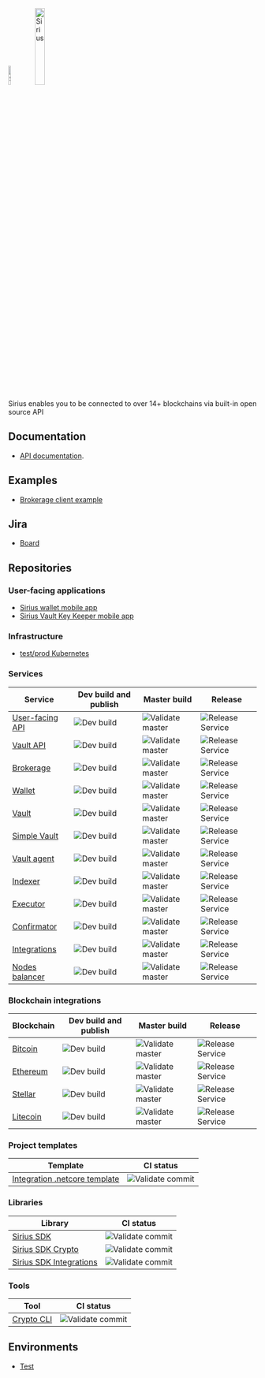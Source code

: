 <img src="https://swisschain.io/images/swisschain-logo.svg" alt="Sirius" width="10%"/>
<img src="https://swisschain.io/images/sirius.svg" alt="Sirius" width="20%"/>

Sirius enables you to be connected to over 14+ blockchains via built-in open source API

## Documentation

- [API documentation](https://swisschainsirius.docs.apiary.io/#/introduction).

## Examples

- [Brokerage client example](https://github.com/swisschain/Sirius.Examples.Client)

## Jira

- [Board](https://swisschain.atlassian.net/jira/software/projects/SIR/boards/6)

## Repositories

### User-facing applications

- [Sirius wallet mobile app](https://github.com/swisschain/SiriusWalletApp)
- [Sirius Vault Key Keeper mobile app](https://github.com/swisschain/Sirius.Vault.KeyKeeperApp)

### Infrastructure

- [test/prod Kubernetes](https://github.com/swisschain/sirius-kubernetes)

### Services

| Service | Dev build and publish | Master build | Release |
| ------------- |-----|-----|-----|
| [User-facing API](https://github.com/swisschain/Sirius.Api) | ![Dev build](https://github.com/swisschain/Sirius.Api/workflows/CI%20dev%20build/badge.svg) | ![Validate master](https://github.com/swisschain/Sirius.Api/workflows/Validate%20master/badge.svg) | ![Release Service](https://github.com/swisschain/Sirius.Api/workflows/Release%20Service/badge.svg) |
| [Vault API](https://github.com/swisschain/Sirius.VaultApi) | ![Dev build](https://github.com/swisschain/Sirius.VaultApi/workflows/CI%20dev%20build/badge.svg) | ![Validate master](https://github.com/swisschain/Sirius.VaultApi/workflows/Validate%20master/badge.svg) | ![Release Service](https://github.com/swisschain/Sirius.VaultApi/workflows/Release%20Service/badge.svg) |
| [Brokerage](https://github.com/swisschain/Sirius.Brokerage) | ![Dev build](https://github.com/swisschain/Sirius.Brokerage/workflows/CI%20dev%20build/badge.svg) | ![Validate master](https://github.com/swisschain/Sirius.Brokerage/workflows/Validate%20master/badge.svg) | ![Release Service](https://github.com/swisschain/Sirius.Brokerage/workflows/Release%20Service/badge.svg) |
| [Wallet](https://github.com/swisschain/Sirius.Wallet) | ![Dev build](https://github.com/swisschain/Sirius.Wallet/workflows/CI%20dev%20build/badge.svg) | ![Validate master](https://github.com/swisschain/Sirius.Wallet/workflows/Validate%20master/badge.svg) | ![Release Service](https://github.com/swisschain/Sirius.Wallet/workflows/Release%20Service/badge.svg) |
| [Vault](https://github.com/swisschain/Sirius.Vault) | ![Dev build](https://github.com/swisschain/Sirius.Vault/workflows/CI%20dev%20build/badge.svg) | ![Validate master](https://github.com/swisschain/Sirius.Vault/workflows/Validate%20master/badge.svg) | ![Release Service](https://github.com/swisschain/Sirius.Vault/workflows/Release%20Service/badge.svg) |
| [Simple Vault](https://github.com/swisschain/Sirius.SimpleVault) | ![Dev build](https://github.com/swisschain/Sirius.SimpleVault/workflows/CI%20dev%20build/badge.svg) | ![Validate master](https://github.com/swisschain/Sirius.SimpleVault/workflows/Validate%20master/badge.svg) | ![Release Service](https://github.com/swisschain/Sirius.SimpleVault/workflows/Release%20Service/badge.svg) |
| [Vault agent](https://github.com/swisschain/Sirius.VaultAgent) | ![Dev build](https://github.com/swisschain/Sirius.VaultAgent/workflows/CI%20dev%20build/badge.svg) | ![Validate master](https://github.com/swisschain/Sirius.VaultAgent/workflows/Validate%20master/badge.svg) | ![Release Service](https://github.com/swisschain/Sirius.VaultAgent/workflows/Release%20Service/badge.svg) |
| [Indexer](https://github.com/swisschain/Sirius.Indexer) | ![Dev build](https://github.com/swisschain/Sirius.Indexer/workflows/CI%20dev%20build/badge.svg) | ![Validate master](https://github.com/swisschain/Sirius.Indexer/workflows/Validate%20master/badge.svg) | ![Release Service](https://github.com/swisschain/Sirius.Indexer/workflows/Release%20Service/badge.svg) |
| [Executor](https://github.com/swisschain/Sirius.Executor) | ![Dev build](https://github.com/swisschain/Sirius.Executor/workflows/CI%20dev%20build/badge.svg) | ![Validate master](https://github.com/swisschain/Sirius.Executor/workflows/Validate%20master/badge.svg) | ![Release Service](https://github.com/swisschain/Sirius.Executor/workflows/Release%20Service/badge.svg) |
| [Confirmator](https://github.com/swisschain/Sirius.Confirmator) | ![Dev build](https://github.com/swisschain/Sirius.Confirmator/workflows/CI%20dev%20build/badge.svg) | ![Validate master](https://github.com/swisschain/Sirius.Confirmator/workflows/Validate%20master/badge.svg) | ![Release Service](https://github.com/swisschain/Sirius.Confirmator/workflows/Release%20Service/badge.svg) |
| [Integrations](https://github.com/swisschain/Sirius.Integrations) | ![Dev build](https://github.com/swisschain/Sirius.Integrations/workflows/CI%20dev%20build/badge.svg) | ![Validate master](https://github.com/swisschain/Sirius.Integrations/workflows/Validate%20master/badge.svg) | ![Release Service](https://github.com/swisschain/Sirius.Integrations/workflows/Release%20Service/badge.svg) |
| [Nodes balancer](https://github.com/swisschain/Sirius.NodesBalancer) | ![Dev build](https://github.com/swisschain/Sirius.NodesBalancer/workflows/CI%20dev%20build/badge.svg) | ![Validate master](https://github.com/swisschain/Sirius.NodesBalancer/workflows/Validate%20master/badge.svg) | ![Release Service](https://github.com/swisschain/Sirius.NodesBalancer/workflows/Release%20Service/badge.svg) |

### Blockchain integrations

| Blockchain | Dev build and publish | Master build | Release |
| ------------- |-----|-----|-----|
| [Bitcoin](https://github.com/swisschain/Sirius.Integrations.Bitcoin) | ![Dev build](https://github.com/swisschain/Sirius.Integrations.Bitcoin/workflows/CI%20dev%20build/badge.svg) | ![Validate master](https://github.com/swisschain/Sirius.Integrations.Bitcoin/workflows/Validate%20master/badge.svg) | ![Release Service](https://github.com/swisschain/Sirius.Integrations.Bitcoin/workflows/Release%20Service/badge.svg) |
| [Ethereum](https://github.com/swisschain/Sirius.Integrations.Ethereum) | ![Dev build](https://github.com/swisschain/Sirius.Integrations.Ethereum/workflows/CI%20dev%20build/badge.svg) | ![Validate master](https://github.com/swisschain/Sirius.Integrations.Ethereum/workflows/Validate%20master/badge.svg) | ![Release Service](https://github.com/swisschain/Sirius.Integrations.Ethereum/workflows/Release%20Service/badge.svg) |
| [Stellar](https://github.com/swisschain/Sirius.Integrations.Stellar) | ![Dev build](https://github.com/swisschain/Sirius.Integrations.Stellar/workflows/CI%20dev%20build/badge.svg) | ![Validate master](https://github.com/swisschain/Sirius.Integrations.Stellar/workflows/Validate%20master/badge.svg) | ![Release Service](https://github.com/swisschain/Sirius.Integrations.Stellar/workflows/Release%20Service/badge.svg) |
| [Litecoin](https://github.com/swisschain/Sirius.Integrations.Litecoin) | ![Dev build](https://github.com/swisschain/Sirius.Integrations.Litecoin/workflows/CI%20dev%20build/badge.svg) | ![Validate master](https://github.com/swisschain/Sirius.Integrations.Litecoin/workflows/Validate%20master/badge.svg) | ![Release Service](https://github.com/swisschain/Sirius.Integrations.Litecoin/workflows/Release%20Service/badge.svg) |


### Project templates

| Template | CI status |
| ------------- |-----|
| [Integration .netcore template](https://github.com/swisschain/Sirius.Integrations.Template) | ![Validate commit](https://github.com/swisschain/Sirius.Integrations.Template/workflows/.NET%20Core/badge.svg) |

### Libraries

| Library | CI status |
| ------------- |-----|
| [Sirius SDK](https://github.com/swisschain/Sirius.Sdk) | ![Validate commit](https://github.com/swisschain/Sirius.Sdk/workflows/Validate%20commit/badge.svg) |
| [Sirius SDK Crypto](https://github.com/swisschain/Sirius.Sdk.Crypto) | ![Validate commit](https://github.com/swisschain/Sirius.Sdk.Crypto/workflows/Validate%20commit/badge.svg) |
| [Sirius SDK Integrations](https://github.com/swisschain/Sirius.Sdk.Integrations) | ![Validate commit](https://github.com/swisschain/Sirius.Sdk.Integrations/workflows/Validate%20commit/badge.svg) |

### Tools


| Tool | CI status |
| ------------- |-----|
| [Crypto CLI](https://github.com/swisschain/Sirius.Tools.Crypto) | ![Validate commit](https://github.com/swisschain/Sirius.Tools.Crypto/workflows/Validate%20commit/badge.svg) |

## Environments

* [Test](environments/test/readme.md)
